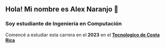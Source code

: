 ## Hola! Mi nombre es Alex Naranjo 👋
### Soy estudiante de Ingeniería en Computación

Comencé a estudiar esta carrera en el **2023** en el **[Tecnologico de Costa Rica](https://tec.cr.ac)**
<!--
**StevenNaranjo/StevenNaranjo** is a ✨ _special_ ✨ repository because its `README.md` (this file) appears on your GitHub profile.

Here are some ideas to get you started:

- 🔭 I’m currently working on ...
- 🌱 I’m currently learning ...
- 👯 I’m looking to collaborate on ...
- 🤔 I’m looking for help with ...
- 💬 Ask me about ...
- 📫 How to reach me: ...
- 😄 Pronouns: ...
- ⚡ Fun fact: ...
-->
